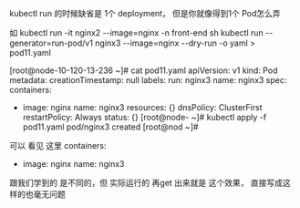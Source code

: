 kubectl run  的时候缺省是 1个 deployment， 但是你就像得到1个 Pod怎么弄

如 kubectl run -it nginx2 --image=nginx -n front-end sh 
kubectl run --generator=run-pod/v1 nginx3 --image=nginx    --dry-run -o yaml > pod11.yaml

[root@node-10-120-13-236 ~]# cat pod11.yaml
apiVersion: v1
kind: Pod
metadata:
  creationTimestamp: null
  labels:
    run: nginx3
  name: nginx3
spec:
  containers:
  - image: nginx
    name: nginx3
    resources: {}
  dnsPolicy: ClusterFirst
  restartPolicy: Always
status: {}
[root@node- ~]#  kubectl apply -f pod11.yaml
pod/nginx3 created
[root@nod  ~]#                              

可以 看见  这里
  containers:
  - image: nginx
    name: nginx3
    
跟我们学到的 是不同的，但 实际运行的 再get 出来就是 这个效果， 直接写成这样的也毫无问题
 
